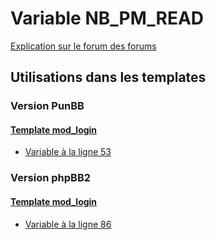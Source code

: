 # Variable NB_PM_READ
[Explication sur le forum des forums](http://forum.forumactif.com/t294113-listing-des-variables#NB_PM_READ)
## Utilisations dans les templates
### Version PunBB
#### [Template mod_login](punbb/mod_login.md)
* [Variable à la ligne 53](../punbb/mod_login.tpl#L53)
### Version phpBB2
#### [Template mod_login](subsilver/mod_login.md)
* [Variable à la ligne 86](../subsilver/mod_login.tpl#L86)